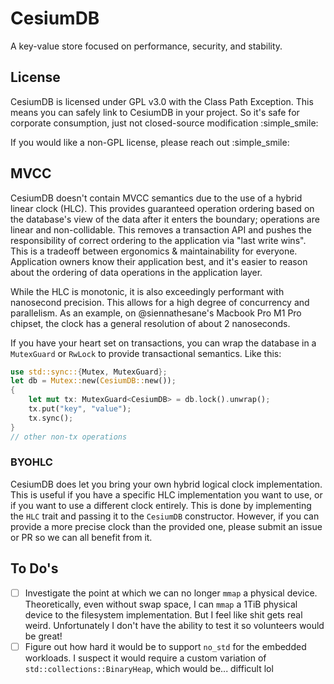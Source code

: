 # CesiumDB

A key-value store focused on performance, security, and stability.

## License

CesiumDB is licensed under GPL v3.0 with the Class Path Exception. This means you can safely link to CesiumDB in your project. So it's safe for corporate consumption, just not closed-source modification :simple_smile:

If you would like a non-GPL license, please reach out :simple_smile:

## MVCC

CesiumDB doesn't contain MVCC semantics due to the use of a hybrid linear clock (HLC). This provides guaranteed operation ordering based on the database's view of the data after it enters the boundary; operations are linear and non-collidable. This removes a transaction API and pushes the responsibility of correct ordering to the application via "last write wins". This is a tradeoff between ergonomics & maintainability for everyone. Application owners know their application best, and it's easier to reason about the ordering of data operations in the application layer.

While the HLC is monotonic, it is also exceedingly performant with nanosecond precision. This allows for a high degree of concurrency and parallelism. As an example, on @siennathesane's Macbook Pro M1 Pro chipset, the clock has a general resolution of about 2 nanoseconds.

If you have your heart set on transactions, you can wrap the database in a `MutexGuard` or `RwLock` to provide transactional semantics. Like this:

```rust
use std::sync::{Mutex, MutexGuard};
let db = Mutex::new(CesiumDB::new());
{
    let mut tx: MutexGuard<CesiumDB> = db.lock().unwrap();
    tx.put("key", "value");
    tx.sync();
}
// other non-tx operations
```

### BYOHLC

CesiumDB does let you bring your own hybrid logical clock implementation. This is useful if you have a specific HLC implementation you want to use, or if you want to use a different clock entirely. This is done by implementing the `HLC` trait and passing it to the `CesiumDB` constructor. However, if you can provide a more precise clock than the provided one, please submit an issue or PR so we can all benefit from it.

## To Do's

- [ ] Investigate the point at which we can no longer `mmap` a physical device. Theoretically, even without swap space, I can `mmap` a 1TiB physical device to the filesystem implementation. But I feel like shit gets real weird. Unfortunately I don't have the ability to test it so volunteers would be great!
- [ ] Figure out how hard it would be to support `no_std` for the embedded workloads. I suspect it would require a custom variation of `std::collections::BinaryHeap`, which would be... difficult lol
